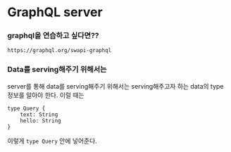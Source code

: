 # GraphQL server

### graphql을 연습하고 싶다면??

`https://graphql.org/swapi-graphql`

### Data를 serving해주기 위해서는

server를 통해 data를 serving해주기 위해서는 serving해주고자 하는 data의 type 정보를 알아야 한다.
이럴 때는

```
type Query {
    text: String
    hello: String
}
```

이렇게 `type Query` 안에 넣어준다.
